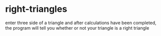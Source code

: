 # right-triangles
enter three side of a triangle and after calculations have been completed, the program will tell you whether or not your triangle is a right triangle
